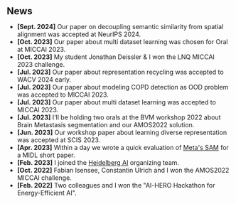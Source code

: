 <h1 id="news"></h1>

<h2 style="margin: 60px 0px 10px;">News</h2>

<ul>
  <li><strong>[Sept. 2024]</strong> Our paper on decoupling semantic similarity from spatial alignment was accepted at NeurIPS 2024.</li>
  <li><strong>[Oct. 2023]</strong> Our paper about multi dataset learning was chosen for Oral at MICCAI 2023.</li>
  <li><strong>[Oct. 2023]</strong> My student Jonathan Deissler & I won the LNQ MICCAI 2023 challenge.</li>
  <li><strong>[Jul. 2023]</strong> Our paper about representation recycling was accepted to WACV 2024 early.</li>
  <li><strong>[Jul. 2023]</strong> Our paper about modeling COPD detection as OOD problem was accepted to MICCAI 2023.</li>
  <li><strong>[Jul. 2023]</strong> Our paper about multi dataset learning was accepted to MICCAI 2023.</li>
  <li><strong>[Jul. 2023]</strong> I'll be holding two orals at the BVM workshop 2022 about Brain Metastasis segmentation and our AMOS2022 solution.</li>
  <li><strong>[Jun. 2023]</strong> Our workshop paper about learning diverse representation was accepted at SCIS 2023.</li>
  <li><strong>[Apr. 2023]</strong> Within a day we wrote a quick evaluation of <a href="https://arxiv.org/abs/2304.02643" target="_blank"> Meta's SAM</a> for a MIDL short paper.</li>
  <li><strong>[Feb. 2023]</strong> I joined the <a href="https://heidelberg.ai" target="_blank"> Heidelberg AI</a> organizing team.</li>
  <li><strong>[Oct. 2022]</strong> Fabian Isensee, Constantin Ulrich and I won the AMOS2022 MICCAI challenge.</li>
  <li><strong>[Feb. 2022]</strong> Two colleagues and I won the "AI-HERO Hackathon for Energy-Efficient AI". </li> 
<!-- <li> <a href="javascript:toggle_vis('newsmore')">Show more</a> </li>
<div id="newsmore" style="display:none"> 
  
</div> -->

</ul>
    